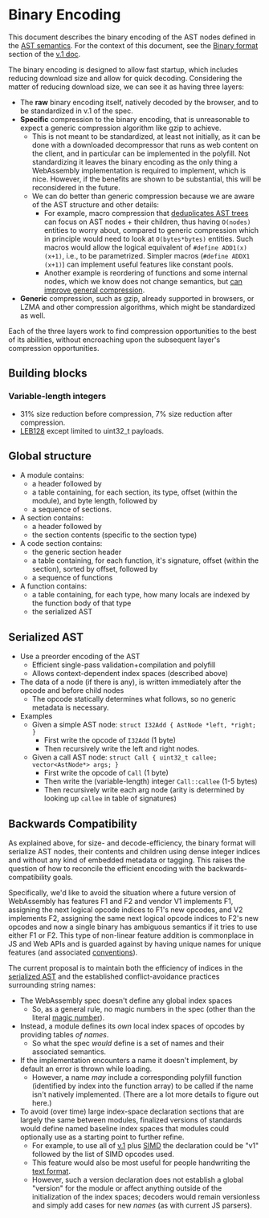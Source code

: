 # Binary Encoding

This document describes the binary encoding of the AST nodes defined in the [AST semantics](AstSemantics.md). 
For the context of this document, see the [Binary format](V1.md#binary-format) section of the [v.1 doc](V1.md).

The binary encoding is designed to allow fast startup, which includes reducing download size
and allow for quick decoding. Considering the matter of reducing download size, we can see
it as having three layers:

 * The **raw** binary encoding itself, natively decoded by the browser, and to be standardized in
   v.1 of the spec.
 * **Specific** compression to the binary encoding, that is unreasonable to expect a generic
   compression algorithm like gzip to achieve.
   * This is not meant to be standardized, at least not initially, as it can be done with a
     downloaded decompressor that runs as web content on the client, and in particular
     can be implemented in the polyfill. Not standardizing it leaves the binary
     encoding as the only thing a WebAssembly implementation is required to implement,
     which is nice. However, if the benefits are shown to be substantial, this will be
     reconsidered in the future.
   * We can do better than generic compression because we are aware of the AST structure
     and other details:
     * For example, macro compression that [deduplicates AST trees](https://github.com/WebAssembly/spec/issues/58#issuecomment-101863032)
       can focus on AST nodes + their children, thus having `O(nodes)` entities to worry about, compared
       to generic compression which in principle would need to look at `O(bytes*bytes)` entities.
       Such macros would allow the logical equivalent of `#define ADD1(x) (x+1)`, i.e.,
       to be parametrized. Simpler macros (`#define ADDX1 (x+1)`) can implement useful
       features like constant pools.
     * Another example is reordering of functions and some internal nodes, which we know
       does not change semantics, but
       [can improve general compression](http://www.rfk.id.au/blog/entry/cromulate-improve-compressibility/).
 * **Generic** compression, such as gzip, already supported in browsers, or LZMA and other
   compression algorithms, which might be standardized as well.

Each of the three layers work to find compression opportunities to the best of its abilities, without encroaching upon the subsequent layer's compression opportunities.

## Building blocks

### Variable-length integers
 * 31% size reduction before compression, 7% size reduction after compression.
 * [LEB128](http://en.wikipedia.org/wiki/LEB128) except limited to uint32_t payloads.

## Global structure

* A module contains:
  * a header followed by
  * a table containing, for each section, its type, offset (within the module), and byte length, followed by
  * a sequence of sections.
* A section contains:
  * a header followed by
  * the section contents (specific to the section type)
* A code section contains:
  * the generic section header
  * a table containing, for each function, it's signature, offset (within the section), sorted by offset, followed by
  * a sequence of functions
* A function contains:
  * a table containing, for each type, how many locals are indexed by the function body of that type
  * the serialized AST

## Serialized AST

* Use a preorder encoding of the AST
  * Efficient single-pass validation+compilation and polyfill
  * Allows context-dependent index spaces (described above)
* The data of a node (if there is any), is written immediately after the opcode and before child nodes
  * The opcode statically determines what follows, so no generic metadata is necessary.
* Examples
  * Given a simple AST node: `struct I32Add { AstNode *left, *right; }`
    * First write the opcode of `I32Add` (1 byte)
    * Then recursively write the left and right nodes.
  * Given a call AST node: `struct Call { uint32_t callee; vector<AstNode*> args; }`
    * First write the opcode of `Call` (1 byte)
    * Then write the (variable-length) integer `Call::callee` (1-5 bytes)
    * Then recursively write each arg node (arity is determined by looking up `callee` in table of signatures)

## Backwards Compatibility

As explained above, for size- and decode-efficiency, the binary format will serialize AST nodes,
their contents and children using dense integer indices and without any kind of embedded metadata 
or tagging. This raises the question of how to reconcile the efficient encoding with the 
backwards-compatibility goals.

Specifically, we'd like to avoid the situation where a future version of WebAssembly has features 
F1 and F2 and vendor V1 implements F1, assigning the next logical opcode indices to F1's new 
opcodes, and V2 implements F2, assigning the same next logical opcode indices to F2's new opcodes 
and now a single binary has ambiguous semantics if it tries to use either F1 or F2. This type of 
non-linear feature addition is commonplace in JS and Web APIs and is guarded against by 
having unique names for unique features (and associated [conventions](https://hsivonen.fi/vendor-prefixes)).

The current proposal is to maintain both the efficiency of indices in the [serialized AST](BinaryEncoding.md#serialized-ast) and the established
conflict-avoidance practices surrounding string names:
  * The WebAssembly spec doesn't define any global index spaces
    * So, as a general rule, no magic numbers in the spec (other than the literal [magic number](http://en.wikipedia.org/wiki/Magic_number_%28programming%29)).
  * Instead, a module defines its *own* local index spaces of opcodes by providing tables *of names*. 
    * So what the spec *would* define is a set of names and their associated semantics.
  * If the implementation encounters a name it doesn't implement, by default an error is thrown while loading.
    * However, a name *may* include a corresponding polyfill function (identified by index 
      into the function array) to be called if the name isn't natively implemented. (There are a lot
      more details to figure out here.)
  * To avoid (over time) large index-space declaration sections that are largely the same
    between modules, finalized versions of standards would define named baseline index spaces
    that modules could optionally use as a starting point to further refine.
    * For example, to use all of [v.1](V1.md) plus [SIMD](EssentialPostV1Features.md#fixed-width-simd)
      the declaration could be "v1" followed by the list of SIMD opcodes used.
    * This feature would also be most useful for people handwriting the [text format](V1.md#text-format).
    * However, such a version declaration does not establish a global "version" for the module
      or affect anything outside of the initialization of the index spaces; decoders would
      remain versionless and simply add cases for new *names* (as with current JS parsers).

